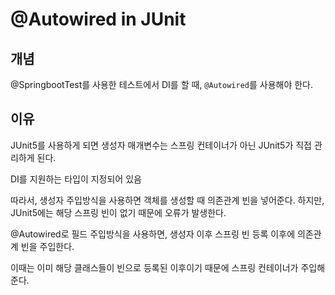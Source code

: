 # @Autowired in JUnit

## 개념
@SpringbootTest를 사용한 테스트에서 DI를 할 때, `@Autowired`를 사용해야 한다.

## 이유
JUnit5를 사용하게 되면 생성자 매개변수는 스프링 컨테이너가 아닌 JUnit5가 직접 관리하게 된다. 

DI를 지원하는 타입이 지정되어 있음

따라서, 생성자 주입방식을 사용하면 객체를 생성할 때 의존관계 빈을 넣어준다. 하지만, JUnit5에는 해당 스프링 빈이 없기 때문에 오류가 발생한다.

@Autowired로 필드 주입방식을 사용하면, 생성자 이후 스프링 빈 등록 이후에 의존관계 빈을 주입한다.

이때는 이미 해당 클래스들이 빈으로 등록된 이후이기 때문에 스프링 컨테이너가 주입해준다.